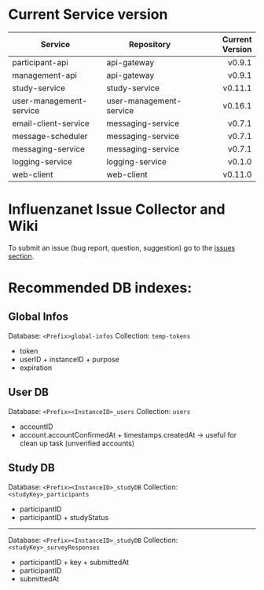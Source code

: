 # Current Service version

| Service        | Repository           | Current Version  |
| -------------- | -------------------- | ----------------:|
| participant-api      | api-gateway | v0.9.1 |
| management-api      | api-gateway | v0.9.1 |
| study-service      | study-service | v0.11.1 |
| user-management-service      | user-management-service | v0.16.1 |
| email-client-service      | messaging-service | v0.7.1 |
| message-scheduler      | messaging-service | v0.7.1 |
| messaging-service      | messaging-service | v0.7.1 |
| logging-service      | logging-service | v0.1.0 |
| web-client      | web-client | v0.11.0 |


# Influenzanet Issue Collector and Wiki

To submit an issue (bug report, question, suggestion) go to the [issues section](https://github.com/influenzanet/influenzanet/issues).

# Recommended DB indexes:

## Global Infos
Database: 
```<Prefix>global-infos```
Collection: 
```temp-tokens```

- token
- userID + instanceID + purpose
- expiration

## User DB
Database: 
```<Prefix><InstanceID>_users```
Collection: 
```users```

- accountID
- account.accountConfirmedAt + timestamps.createdAt -> useful for clean up task (unverified accounts)

## Study DB
Database: 
```<Prefix><InstanceID>_studyDB```
Collection: 
```<studyKey>_participants```

- participantID
- participantID + studyStatus

---

Database: 
```<Prefix><InstanceID>_studyDB```
Collection: 
```<studyKey>_surveyResponses```

- participantID + key + submittedAt
- participantID
- submittedAt
